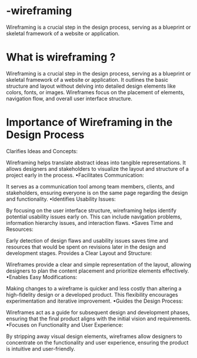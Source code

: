 # -wireframing
Wireframing is a crucial step in the design process, serving as a blueprint or skeletal framework of a website or application.
# What is wireframing ?

Wireframing is a crucial step in the design process, serving as a blueprint or skeletal framework of a website or application. It outlines the basic structure and layout without delving into detailed design elements like colors, fonts, or images. Wireframes focus on the placement of elements, navigation flow, and overall user interface structure.

# Importance of Wireframing in the Design Process
Clarifies Ideas and Concepts:

Wireframing helps translate abstract ideas into tangible representations. It allows designers and stakeholders to visualize the layout and structure of a project early in the process.
•Facilitates Communication:

It serves as a communication tool among team members, clients, and stakeholders, ensuring everyone is on the same page regarding the design and functionality.
•Identifies Usability Issues:

By focusing on the user interface structure, wireframing helps identify potential usability issues early on. This can include navigation problems, information hierarchy issues, and interaction flaws.
•Saves Time and Resources:

Early detection of design flaws and usability issues saves time and resources that would be spent on revisions later in the design and development stages.
Provides a Clear Layout and Structure:

Wireframes provide a clear and simple representation of the layout, allowing designers to plan the content placement and prioritize elements effectively.
•Enables Easy Modifications:

Making changes to a wireframe is quicker and less costly than altering a high-fidelity design or a developed product. This flexibility encourages experimentation and iterative improvement.
•Guides the Design Process:

Wireframes act as a guide for subsequent design and development phases, ensuring that the final product aligns with the initial vision and requirements.
•Focuses on Functionality and User Experience:

By stripping away visual design elements, wireframes allow designers to concentrate on the functionality and user experience, ensuring the product is intuitive and user-friendly.
